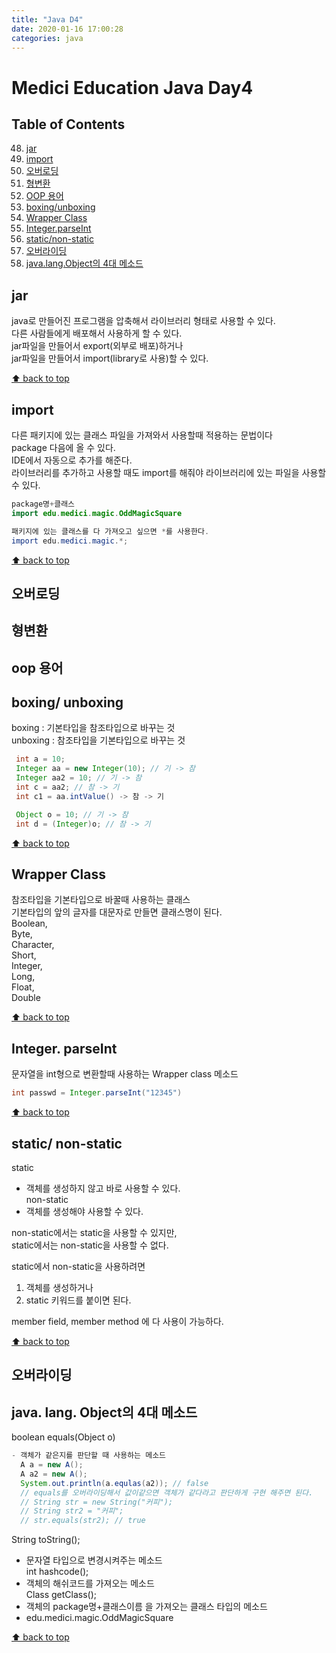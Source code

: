 ```yaml
---
title: "Java D4"
date: 2020-01-16 17:00:28
categories: java
---
```


# Medici Education Java Day4

## Table of Contents
  48. [jar](#jar)
  49. [import](#import)
  50. [오버로딩](#오버로딩)
  51. [형변환](#형변환)
  52. [OOP 용어](#OOP-용어)
  53. [boxing/unboxing](#boxing-unboxing)
  54. [Wrapper Class](#Wrapper-Class)
  55. [Integer.parseInt](#Integer-parseInt)
  56. [static/non-static](#static-non-static)
  57. [오버라이딩](#오버라이딩)
  58. [java.lang.Object의 4대 메소드](#java-lang-Object의-4대-메소드)

## jar
java로 만들어진 프로그램을 압축해서 라이브러리 형태로 사용할 수 있다.  
다른 사람들에게 배포해서 사용하게 할 수 있다.  
jar파일을 만들어서 export(외부로 배포)하거나  
jar파일을 만들어서 import(library로 사용)할 수 있다.  

[⬆ back to top](#table-of-contents)

## import
다른 패키지에 있는 클래스 파일을 가져와서 사용할때 적용하는 문법이다  
package 다음에 올 수 있다.  
IDE에서 자동으로 추가를 해준다.  
라이브러리를 추가하고 사용할 때도 import를 해줘야 라이브러리에 있는 파일을 사용할 수 있다.  
```java
package명+클래스
import edu.medici.magic.OddMagicSquare

패키지에 있는 클래스를 다 가져오고 싶으면 *를 사용한다.  
import edu.medici.magic.*;
```

[⬆ back to top](#table-of-contents)

## 오버로딩
## 형변환
## oop 용어
## boxing/ unboxing
boxing : 기본타입을 참조타입으로 바꾸는 것  
unboxing : 참조타입을 기본타입으로 바꾸는 것  
```java
 int a = 10;
 Integer aa = new Integer(10); // 기 -> 참
 Integer aa2 = 10; // 기 -> 참
 int c = aa2; // 참 -> 기
 int c1 = aa.intValue() -> 참 -> 기

 Object o = 10; // 기 -> 참
 int d = (Integer)o; // 참 -> 기
```
 [⬆ back to top](#table-of-contents)

## Wrapper Class
참조타입을 기본타입으로 바꿀때 사용하는 클래스  
기본타입의 앞의 글자를 대문자로 만들면 클래스명이 된다.  
 Boolean,   
 Byte,  
 Character,   
 Short,   
 Integer,   
 Long,   
 Float,   
 Double  
 
 [⬆ back to top](#table-of-contents)

## Integer. parseInt
문자열을 int형으로 변환할때 사용하는 Wrapper class 메소드  
```java
int passwd = Integer.parseInt("12345")
```

[⬆ back to top](#table-of-contents)

## static/ non-static
static  
- 객체를 생성하지 않고 바로 사용할 수 있다.  
non-static  
- 객체를 생성해야 사용할 수 있다.  

non-static에서는 static을 사용할 수 있지만,  
static에서는 non-static을 사용할 수 없다.  

static에서 non-static을 사용하려면  
1) 객체를 생성하거나  
2) static 키워드를 붙이면 된다.  

member field, member method 에 다 사용이 가능하다.  

[⬆ back to top](#table-of-contents)

## 오버라이딩
## java. lang. Object의 4대 메소드
boolean equals(Object o)  
```java
- 객체가 같은지를 판단할 때 사용하는 메소드
  A a = new A();
  A a2 = new A();
  System.out.println(a.equlas(a2)); // false
  // equals를 오버라이딩해서 값이같으면 객체가 같다라고 판단하게 구현 해주면 된다.
  // String str = new String("커피");
  // String str2 = "커피";
  // str.equals(str2); // true
```  

String toString();  
- 문자열 타입으로 변경시켜주는 메소드  
int hashcode();  
- 객체의 해쉬코드를 가져오는 메소드  
Class getClass();  
- 객체의 package명+클래스이름 을 가져오는 클래스 타입의 메소드  
-	edu.medici.magic.OddMagicSquare  

[⬆ back to top](#table-of-contents)
